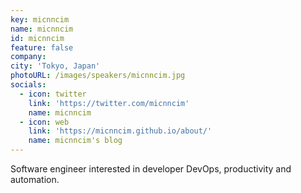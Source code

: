 ```yaml
---
key: micnncim
name: micnncim
id: micnncim
feature: false
company: 
city: 'Tokyo, Japan'
photoURL: /images/speakers/micnncim.jpg
socials:
  - icon: twitter
    link: 'https://twitter.com/micnncim'
    name: micnncim
  - icon: web
    link: 'https://micnncim.github.io/about/'
    name: micnncim's blog
---
```

Software engineer interested in developer DevOps, productivity and automation.
